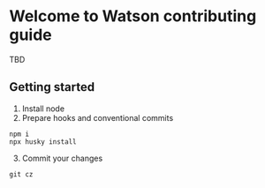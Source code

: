 # Welcome to Watson contributing guide
TBD
## Getting started
1. Install node
2. Prepare hooks and conventional commits
```shell
npm i
npx husky install
```
3. Commit your changes
```shell
git cz
```
